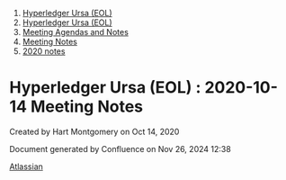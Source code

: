 1. [Hyperledger Ursa (EOL)](index.html)
2. [Hyperledger Ursa (EOL)](19595269.html)
3. [Meeting Agendas and Notes](Meeting-Agendas-and-Notes_19603313.html)
4. [Meeting Notes](Meeting-Notes_19611649.html)
5. [2020 notes](2020-notes_19611911.html)

# Hyperledger Ursa (EOL) : 2020-10-14 Meeting Notes

Created by Hart Montgomery on Oct 14, 2020

Document generated by Confluence on Nov 26, 2024 12:38

[Atlassian](http://www.atlassian.com/)
